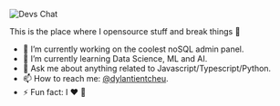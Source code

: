 <img src="https://img.shields.io/badge/Dylan%20Tientcheu-orange?style=for-the-badge&logo=github"
         alt="Devs Chat">


This is the place where I opensource stuff and break things :rofl:

- 🔭 I’m currently working on the coolest noSQL admin panel.
- 🌱 I’m currently learning Data Science, ML and AI.
- 💬 Ask me about anything related to Javascript/Typescript/Python.
- 📫 How to reach me: [@dylantientcheu](https://twitter.com/dylantientcheu).
- ⚡ Fun fact: I :heart: :basketball:
